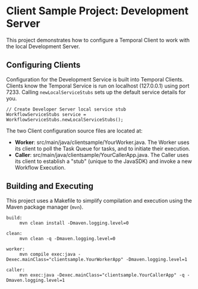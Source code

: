 # Client Sample Project: Development Server

This project demonstrates how to configure a Temporal Client to work with the local Development Server.

## Configuring Clients

Configuration for the Development Service is built into Temporal Clients.
Clients know the Temporal Service is run on localhost (127.0.0.1) using port 7233.
Calling `newLocalServiceStubs` sets up the default service details for you.

```
// Create Developer Server local service stub
WorkflowServiceStubs service = WorkflowServiceStubs.newLocalServiceStubs();
```

The two Client configuration source files are located at:

* **Worker**: src/main/java/clientsample/YourWorker.java.
  The Worker uses its client to poll the Task Queue for tasks, and to initiate their execution.
* **Caller**: src/main/java/clientsample/YourCallerApp.java.
  The Caller uses its client to establish a "stub" (unique to the JavaSDK) and invoke a new Workflow Execution.

## Building and Executing

This project uses a Makefile to simplify compilation and execution using the Maven package manager (`mvn`).

```
build:
     mvn clean install -Dmaven.logging.level=0

clean:
     mvn clean -q -Dmaven.logging.level=0

worker:
     mvn compile exec:java -Dexec.mainClass="clientsample.YourWorkerApp" -Dmaven.logging.level=1

caller:
     mvn exec:java -Dexec.mainClass="clientsample.YourCallerApp" -q -Dmaven.logging.level=1
```
